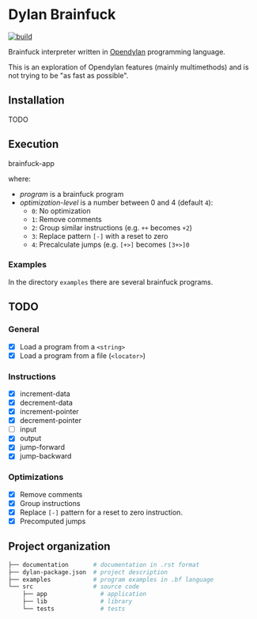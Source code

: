 # Dylan Brainfuck 

[![build](https://github.com/fraya/dylan-brainfuck/actions/workflows/build-and-test.yml/badge.svg)](https://github.com/fraya/dylan-brainfuck/actions/workflows/build-and-test.yml)

Brainfuck interpreter written in [Opendylan](https://opendylan.org/)
programming language.

This is an exploration of Opendylan features (mainly multimethods) and
is not trying to be "as fast as possible".

## Installation

TODO

## Execution

  brainfuck-app <program> <optimization-level>

where:

- _program_ is a brainfuck program
- _optimization-level_ is a number between 0 and 4 (default `4`):
    - `0`: No optimization
    - `1`: Remove comments
    - `2`: Group similar instructions (e.g. `++` becomes `+2`)
    - `3`: Replace pattern `[-]` with a reset to zero
    - `4`: Precalculate jumps (e.g. `[+>]` becomes `[3+>]0`

### Examples

In the directory `examples` there are several brainfuck programs.

## TODO

### General

- [X] Load a program from a `<string>`
- [X] Load a program from a file (`<locator>`)

### Instructions

- [X] increment-data 
- [X] decrement-data
- [X] increment-pointer
- [X] decrement-pointer
- [ ] input
- [X] output
- [X] jump-forward
- [X] jump-backward

### Optimizations

- [X] Remove comments
- [X] Group instructions
- [X] Replace `[-]` pattern for a reset to zero instruction.
- [X] Precomputed jumps

## Project organization

```bash
├── documentation       # documentation in .rst format
├── dylan-package.json  # project description
├── examples            # program examples in .bf language
└── src                 # source code
    ├── app               # application
    ├── lib               # library
    └── tests             # tests
```